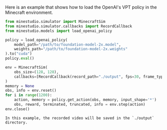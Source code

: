 <!--
 * @Date: 2024-12-03 04:54:21
 * @LastEditors: caishaofei caishaofei@stu.pku.edu.cn
 * @LastEditTime: 2024-12-03 06:02:49
 * @FilePath: /MineStudio/docs/source/models/quick-models.md
-->

Here is an example that shows how to load the OpenAI's VPT policy in the Minecraft environment. 

```python
from minestudio.simulator import MinecraftSim
from minestudio.simulator.callbacks import RecordCallback
from minestudio.models import load_openai_policy

policy = load_openai_policy(
    model_path="/path/to/foundation-model-2x.model", 
    weights_path="/path/to/foundation-model-2x.weights"
).to("cuda")
policy.eval()

env = MinecraftSim(
    obs_size=(128, 128), 
    callbacks=[RecordCallback(record_path="./output", fps=30, frame_type="pov")]
)
memory = None
obs, info = env.reset()
for i in range(1200):
    action, memory = policy.get_action(obs, memory, input_shape='*')
    obs, reward, terminated, truncated, info = env.step(action)
env.close()
```

```{hint}
In this example, the recorded video will be saved in the `./output` directory. 
```
